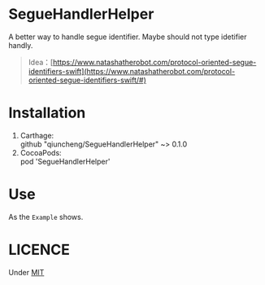 SegueHandlerHelper
===
A better way to handle segue identifier.
Maybe should not type idetifier handly.

> Idea：[https://www.natashatherobot.com/protocol-oriented-segue-identifiers-swift](https://www.natashatherobot.com/protocol-oriented-segue-identifiers-swift/#)

Installation
===
1. Carthage:   
github "qiuncheng/SegueHandlerHelper" ~> 0.1.0
2. CocoaPods:  
pod 'SegueHandlerHelper'

Use
=== 
As the `Example` shows.

LICENCE
===
Under [MIT](https://github.com/qiuncheng/SegueHandlerHelper/blob/master/LICENSE)